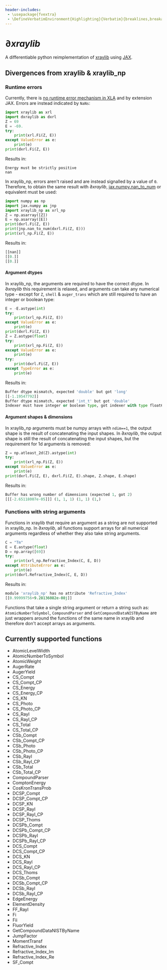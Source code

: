 ```yaml
---
header-includes:
 - \usepackage{fvextra}
 - \DefineVerbatimEnvironment{Highlighting}{Verbatim}{breaklines,breakanywhere,commandchars=\\\{\}}
---
```


<!--  pandoc --pdf-engine=xelatex --highlight-style breezedark -V colorlinks README.md -o README.pdf -->

# $\partial xraylib$

A differentiable python reimplementation of [xraylib](https://github.com/tschoonj/xraylib) using [JAX](https://github.com/google/jax).

## Divergences from xraylib & xraylib_np

### Runtime errors

Currently, there is [no runtime error mechanism in XLA](https://github.com/google/jax/issues/4257#issuecomment-690844567) and by extension JAX.
Errors are instead indicated by ```NaNs```:

```python
import xraylib as xrl
import dxraylib as dxrl
Z = 69
E = -69.
try:
    print(xrl.Fi(Z, E))
except ValueError as e:
    print(e)
print(dxrl.Fi(Z, E))
```

Results in:

```text
Energy must be strictly positive
nan
```

In xraylib_np, errors aren't raised and are instead signalled by a value of ```0```.
Therefore, to obtain the same result with $\partial xraylib$, [jax.numpy.nan_to_num](https://jax.readthedocs.io/en/latest/_autosummary/jax.numpy.nan_to_num.html) or equivalent must be used:

```python
import numpy as np
import jax.numpy as jnp
import xraylib_np as xrl_np
Z = np.asarray([Z])
E = np.asarray([E])
print(dxrl.Fi(Z, E))
print(jnp.nan_to_num(dxrl.Fi(Z, E)))
print(xrl_np.Fi(Z, E))
```

Results in:

```python
[[nan]]
[[0.]]
[[0.]]
```

#### Argument dtypes

In xraylib_np, the arguments are required to have the correct dtype.
In $\partial xraylib$ this requirement is relaxed, and arguments can take any numerical type - except for ```Z```, ```shell``` & ```auger_trans``` which are still required to have an integer or boolean type:

```python
E = -E.astype(int)
try:
    print(xrl_np.Fi(Z, E))
except ValueError as e:
    print(e)
print(dxrl.Fi(Z, E))
Z = Z.astype(float)
try:
    print(xrl_np.Fi(Z, E))
except ValueError as e:
    print(e)
try:
    print(dxrl.Fi(Z, E))
except TypeError as e:
    print(e)
```

Results in:

```python
Buffer dtype mismatch, expected 'double' but got 'long'
[[-1.19547792]]
Buffer dtype mismatch, expected 'int_t' but got 'double'
Indexer must have integer or boolean type, got indexer with type float64 at position 0, indexer value Traced<ShapedArray(float64[1])>with<DynamicJaxprTrace(level=0/2)>
```

#### Argument shapes & dimensions

In xraylib_np arguments must be numpy arrays with ```ndim==1```, the output shape is the result of concatenating the input shapes.
In $\partial xraylib$, the output shape is still the result of concatenating the input shapes, but the requirement for 1d arguments is removed:

```python
Z = np.atleast_2d(Z).astype(int)
try:
    print(xrl_np.Fi(Z, E))
except ValueError as e:
    print(e)
print(dxrl.Fi(Z, E), dxrl.Fi(Z, E).shape, Z.shape, E.shape)
```

Results in:

```python
Buffer has wrong number of dimensions (expected 1, got 2)
[[[-2.65118007e-05]]] (1, 1, 1) (1, 1) (1,)
```

### Functions with string arguments

Functions in xraylib that require an argument as a string are not supported in xraylib_np. In $\partial xraylib$, all functions support arrays for all numerical arguments regardless of whether they also take string arguments.

```python
C = "Tm"
E = E.astype(float)
D = np.array([69])
try:
    print(xrl_np.Refractive_Index(C, E, D))
except AttributeError as e:
    print(e)
print(dxrl.Refractive_Index(C, E, D))
```

Results in:

```python
module 'xraylib_np' has no attribute 'Refractive_Index'
[[0.99999756+9.28136082e-08j]]
```

Functions that take a single string argument or return a string such as: ```AtomicNumberToSymbol```, ```CompoundParser``` and ```GetCompoundDataNISTByName``` are just wrappers around the functions of the same name in xraylib and therefore don't accept arrays as arguments.

## Currently supported functions

* AtomicLevelWidth
* AtomicNumberToSymbol
* AtomicWeight
* AugerRate
* AugerYield
* CS_Compt
* CS_Compt_CP
* CS_Energy
* CS_Energy_CP
* CS_KN
* CS_Photo
* CS_Photo_CP
* CS_Rayl
* CS_Rayl_CP
* CS_Total
* CS_Total_CP
* CSb_Compt
* CSb_Compt_CP
* CSb_Photo
* CSb_Photo_CP
* CSb_Rayl
* CSb_Rayl_CP
* CSb_Total
* CSb_Total_CP
* CompoundParser
* ComptonEnergy
* CosKronTransProb
* DCSP_Compt
* DCSP_Compt_CP
* DCSP_KN
* DCSP_Rayl
* DCSP_Rayl_CP
* DCSP_Thoms
* DCSPb_Compt
* DCSPb_Compt_CP
* DCSPb_Rayl
* DCSPb_Rayl_CP
* DCS_Compt
* DCS_Compt_CP
* DCS_KN
* DCS_Rayl
* DCS_Rayl_CP
* DCS_Thoms
* DCSb_Compt
* DCSb_Compt_CP
* DCSb_Rayl
* DCSb_Rayl_CP
* EdgeEnergy
* ElementDensity
* FF_Rayl
* Fi
* Fii
* FluorYield
* GetCompoundDataNISTByName
* JumpFactor
* MomentTransf
* Refractive_Index
* Refractive_Index_Im
* Refractive_Index_Re
* SF_Compt
